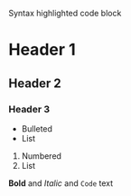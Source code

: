 Syntax highlighted code block 

# Header 1
## Header 2
### Header 3

- Bulleted
- List

1. Numbered
2. List

**Bold** and _Italic_ and `Code` text  

<html>
  <meta charset="UTF-8">
  <head>
	<title>Github page</title>
    <!--Load the AJAX API-->
    <script type="text/javascript" src="https://www.gstatic.com/charts/loader.js"></script>
    <script type="text/javascript">

      // Load the Visualization API and the corechart package.
      google.charts.load('current', {'packages':['corechart']});

      // Set a callback to run when the Google Visualization API is loaded.
      google.charts.setOnLoadCallback(drawChart);

      // Callback that creates and populates a data table,
      // instantiates the pie chart, passes in the data and
      // draws it.
      function drawChart() {

        // Create the data table.
        var data = new google.visualization.DataTable();
        data.addColumn('string', 'Topping');
        data.addColumn('number', 'Slices');
        data.addRows([
          ['Mushrooms', 3],
          ['Onions', 1],
          ['Olives', 1],
          ['Zucchini', 1],
          ['Pepperoni', 2]
        ]);

        // Set chart options
        var options = {'title':'How Much Pizza I Ate Last Night',
                       'width':400,
                       'height':300};

        // Instantiate and draw our chart, passing in some options.
        var chart = new google.visualization.PieChart(document.getElementById('chart_div'));
        chart.draw(data, options);
      }
    </script>
  </head>
  <body>
    <h1>Hola mundo etc</h1>
	<br>
    <!--Div that will hold the pie chart-->
    <div id="chart_div"></div>
  </body>
</html>